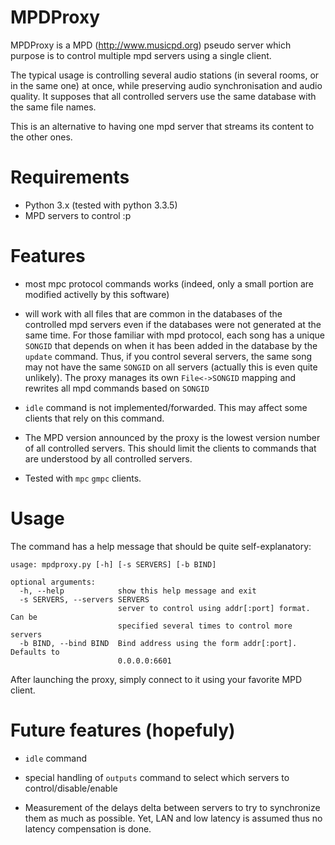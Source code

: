 MPDProxy
========

MPDProxy is a MPD (http://www.musicpd.org) pseudo server which purpose
is to control multiple mpd servers using a single client.

The typical usage is controlling several audio stations (in several
rooms, or in the same one) at once, while preserving audio
synchronisation and audio quality. It supposes that all controlled
servers use the same database with the same file names.

This is an alternative to having one mpd server that streams its
content to the other ones.

Requirements
============
- Python 3.x (tested with python 3.3.5)
- MPD servers to control :p

Features
========

- most mpc protocol commands works (indeed, only a small portion are
  modified activelly by this software)

- will work with all files that are common in the databases of the
  controlled mpd servers even if the databases were not generated at
  the same time. For those familiar with mpd protocol, each song has a
  unique `SONGID` that depends on when it has been added in the database
  by the `update` command. Thus, if you control several servers, the
  same song may not have the same `SONGID` on all servers (actually this is
  even quite unlikely). The proxy manages its own `File<->SONGID` mapping
  and rewrites all mpd commands based on `SONGID`

- `idle` command is not implemented/forwarded. This may affect some
  clients that rely on this command.

- The MPD version announced by the proxy is the lowest version number
  of all controlled servers. This should limit the clients
  to commands that are understood by all controlled
  servers.

- Tested with `mpc` `gmpc` clients.

Usage
=====

The command has a help message that should be quite self-explanatory:

    usage: mpdproxy.py [-h] [-s SERVERS] [-b BIND]
    
    optional arguments:
      -h, --help            show this help message and exit
      -s SERVERS, --servers SERVERS
                            server to control using addr[:port] format. Can be
                            specified several times to control more servers
      -b BIND, --bind BIND  Bind address using the form addr[:port]. Defaults to
                            0.0.0.0:6601

After launching the proxy, simply connect to it using your favorite MPD client.

Future features (hopefuly)
==========================

- `idle` command

- special handling of `outputs` command to select which servers to control/disable/enable

- Measurement of the delays delta between servers to try to
  synchronize them as much as possible. Yet, LAN and low latency is
  assumed thus no latency compensation is done.

